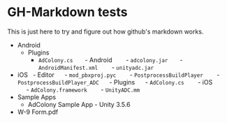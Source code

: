 # GH-Markdown tests
This is just here to try and figure out how github's markdown works.

- Android
    - Plugins
        - `AdColony.cs`  
    - Android
        - `adcolony.jar`
        - `AndroidManifest.xml`
        - `unityadc.jar`
- iOS
    - Editor
        - `mod_pbxproj.pyc`  
        - `PostprocessBuildPlayer`  
        - `PostprocessBuildPlayer_ADC`  
    - Plugins
        - `AdColony.cs`  
        - iOS
            - `AdColony.framework`
            - `UnityADC.mm`
- Sample Apps
    - AdColony Sample App - Unity 3.5.6
- W-9 Form.pdf
